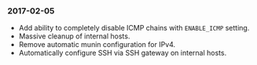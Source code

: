 ### 2017-02-05

* Add ability to completely disable ICMP chains with `ENABLE_ICMP` setting.
* Massive cleanup of internal hosts.
* Remove automatic munin configuration for IPv4.
* Automatically configure SSH via SSH gateway on internal hosts.
